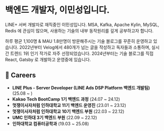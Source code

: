 # 백엔드 개발자, 이민성입니다.

LINE+ 서버 개발자로 재직중인 이민성입니다. MSA, Kafka, Apache Kylin, MySQL, Redis 에 관심이 많으며, 사용하는 기술의 내부 동작원리를 깊게 공부하고자 합니다.

하루 평균 1,100명 & MAU 1.8만명이 방문해주시는 기술 블로그를 꾸준히 운영하고 있습니다. 2022년부터 Velog에서 480개가 넘는 글을 작성하고 독자들과 소통하며, 실시간 트렌드 1위 인기 작가로 자주 선정되었습니다. 2024년부터는 기술 블로그를 직접 React, Gatsby 로 개발하고 운영중에 있습니다.



## 🚀 Careers

- **LINE Plus - Server Developer (LINE Ads DSP Platform 백엔드 개발팀)** (25.08 ~ ) 
- **Kakao Tech BootCamp 1기 백엔드 과정** (24.07 ~ 24.12)
- **멋쟁이사자처럼 인하대학교 11기 백엔드 운영진** (23.01 ~ 23.12)
- **멋쟁이사자처럼 인하대학교 10기 백엔드 부원** (22.03 ~ 22.12)
- **UMC 인하대 3기 백엔드 부원** (22.09 ~ 22.12)
- **인하대학교 컴퓨터공학과** (19.03 ~ 25.08)

